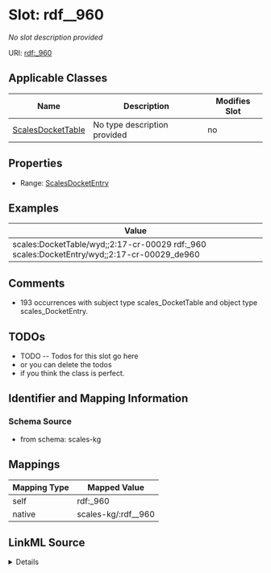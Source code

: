 

# Slot: rdf__960


_No slot description provided_





URI: [rdf:_960](http://www.w3.org/1999/02/22-rdf-syntax-ns#_960)



<!-- no inheritance hierarchy -->





## Applicable Classes

| Name | Description | Modifies Slot |
| --- | --- | --- |
| [ScalesDocketTable](../classes/ScalesDocketTable.md) | No type description provided |  no  |







## Properties

* Range: [ScalesDocketEntry](../classes/ScalesDocketEntry.md)






## Examples

| Value |
| --- |
| scales:DocketTable/wyd;;2:17-cr-00029 rdf:_960 scales:DocketEntry/wyd;;2:17-cr-00029_de960 |

## Comments

* 193 occurrences with subject type scales_DocketTable and object type scales_DocketEntry.

## TODOs

* TODO -- Todos for this slot go here
* or you can delete the todos
* if you think the class is perfect.

## Identifier and Mapping Information







### Schema Source


* from schema: scales-kg




## Mappings

| Mapping Type | Mapped Value |
| ---  | ---  |
| self | rdf:_960 |
| native | scales-kg/:rdf__960 |




## LinkML Source

<details>
```yaml
name: rdf__960
description: No slot description provided
todos:
- TODO -- Todos for this slot go here
- or you can delete the todos
- if you think the class is perfect.
comments:
- 193 occurrences with subject type scales_DocketTable and object type scales_DocketEntry.
examples:
- value: scales:DocketTable/wyd;;2:17-cr-00029 rdf:_960 scales:DocketEntry/wyd;;2:17-cr-00029_de960
from_schema: scales-kg
rank: 1000
slot_uri: rdf:_960
alias: rdf__960
domain_of:
- scales_DocketTable
range: scales_DocketEntry

```
</details>